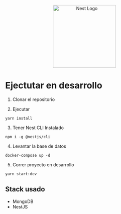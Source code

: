 <p align="center">
  <a href="http://nestjs.com/" target="blank"><img src="https://nestjs.com/img/logo-small.svg" width="200" alt="Nest Logo" /></a>
</p>

# Ejectutar en desarrollo

1. Clonar el repositorio

2. Ejecutar
```
yarn install
```

3. Tener Nest CLI Instalado
```
npm i -g @nestjs/cli
```

4. Levantar la base de datos
```
docker-compose up -d
```

5. Correr proyecto en desarrollo
```
yarn start:dev
```

## Stack usado
* MongoDB
* NestJS